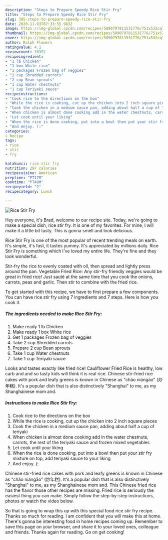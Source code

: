 ```yaml
---
description: "Steps to Prepare Speedy Rice Stir Fry"
title: "Steps to Prepare Speedy Rice Stir Fry"
slug: 395-steps-to-prepare-speedy-rice-stir-fry
date: 2020-11-03T07:33:55.983Z
image: https://img-global.cpcdn.com/recipes/5890797811531776/751x532cq70/rice-stir-fry-recipe-main-photo.jpg
thumbnail: https://img-global.cpcdn.com/recipes/5890797811531776/751x532cq70/rice-stir-fry-recipe-main-photo.jpg
cover: https://img-global.cpcdn.com/recipes/5890797811531776/751x532cq70/rice-stir-fry-recipe-main-photo.jpg
author: Ralph Flowers
ratingvalue: 4.1
reviewcount: 16352
recipeingredient:
- "1 lb Chicken"
- "1 box White rice"
- "1 packages Frozen bag of veggies"
- "2 cup Shredded carrots"
- "2 cup Bean sprouts"
- "1 cup Water chestnuts"
- "1 cup Teriyaki sauce"
recipeinstructions:
- "Cook rice to the directions on the box"
- "While the rice is cooking, cut up the chicken into 2 inch square pieces"
- "Cook the chicken in a medium sauce pan, adding about half a cup of teriyaki"
- "When chicken is almost done cooking add in the water chestnuts, carrots, the rest of the teriyaki sauce and frozen mixed vegetables"
- "Let cook until your liking"
- "When the rice is done cooking, put into a bowl then put your stir fry mixture on top, add teriyaki sauce to your liking"
- "And enjoy. (:"
categories:
- Recipe
tags:
- rice
- stir
- fry

katakunci: rice stir fry 
nutrition: 297 calories
recipecuisine: American
preptime: "PT17M"
cooktime: "PT48M"
recipeyield: "2"
recipecategory: Lunch

---
```



![Rice Stir Fry](https://img-global.cpcdn.com/recipes/5890797811531776/751x532cq70/rice-stir-fry-recipe-main-photo.jpg)

Hey everyone, it's Brad, welcome to our recipe site. Today, we're going to make a special dish, rice stir fry. It is one of my favorites. For mine, I will make it a little bit tasty. This is gonna smell and look delicious.

Rice Stir Fry is one of the most popular of recent trending meals on earth. It's simple, it's fast, it tastes yummy. It's appreciated by millions daily. Rice Stir Fry is something which I've loved my entire life. They're fine and they look wonderful.

Stir-fry the rice to evenly coated with oil, then spread and lightly press around the pan. Vegetable Fried Rice: Any stir-fry friendly veggies would be great in fried rice! Just sauté at the same time that you cook the onions, carrots, peas and garlic. Then stir to combine with the fried rice.


To get started with this recipe, we have to first prepare a few components. You can have rice stir fry using 7 ingredients and 7 steps. Here is how you cook it.

<!--inarticleads1-->

##### The ingredients needed to make Rice Stir Fry:

1. Make ready 1 lb Chicken
1. Make ready 1 box White rice
1. Get 1 packages Frozen bag of veggies
1. Take 2 cup Shredded carrots
1. Prepare 2 cup Bean sprouts
1. Take 1 cup Water chestnuts
1. Take 1 cup Teriyaki sauce


Looks and tastes exactly like fried rice! Cauliflower Fried Rice is healthy, low carb and and so tasty kids will think it is real rice. Chinese stir-fried rice cakes with pork and leafy greens is known in Chinese as &#34;chǎo niángāo&#34; (炒年糕). It&#39;s a popular dish that is also distinctively &#34;Shanghai&#34; to me, as my Shanghainese mom and. 

<!--inarticleads2-->

##### Instructions to make Rice Stir Fry:

1. Cook rice to the directions on the box
1. While the rice is cooking, cut up the chicken into 2 inch square pieces
1. Cook the chicken in a medium sauce pan, adding about half a cup of teriyaki
1. When chicken is almost done cooking add in the water chestnuts, carrots, the rest of the teriyaki sauce and frozen mixed vegetables
1. Let cook until your liking
1. When the rice is done cooking, put into a bowl then put your stir fry mixture on top, add teriyaki sauce to your liking
1. And enjoy. (:


Chinese stir-fried rice cakes with pork and leafy greens is known in Chinese as &#34;chǎo niángāo&#34; (炒年糕). It&#39;s a popular dish that is also distinctively &#34;Shanghai&#34; to me, as my Shanghainese mom and. This Chinese fried rice has the flavor those other recipes are missing. Fried rice is seriously the easiest thing you can make. Simply follow the step-by-step instructions, photos or watch the video below. 

So that is going to wrap this up with this special food rice stir fry recipe. Thanks so much for reading. I am confident that you will make this at home. There's gonna be interesting food in home recipes coming up. Remember to save this page on your browser, and share it to your loved ones, colleague and friends. Thanks again for reading. Go on get cooking!
